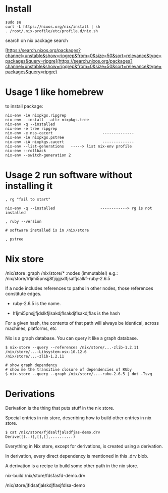# Install

```
sudo su
curl -L https://nixos.org/nix/install | sh
. /root/.nix-profile/etc/profile.d/nix.sh
```

search on nix package search 

[https://search.nixos.org/packages?channel=unstable&show=ripgrep&from=0&size=50&sort=relevance&type=packages&query=ripgre](https://search.nixos.org/packages?channel=unstable&show=ripgrep&from=0&size=50&sort=relevance&type=packages&query=ripgre)


# Usage 1 like homebrew
to install package: 

```
nix-env -iA nixpkgs.ripgrep
nix-env --install --attr nixpkgs.tree
nix-env -q --installed
nix-env -e tree ripgrep
nix-env -e nss-cacert                      --------------
nix-env -iA nixpkgs.pstree
nix-env -iA nixpkgs.cacert                 --------------
nix-env --list-generations   -----> list nix-env profile
nix-env --rollback
nix-env --switch-generation 2
```

# Usage 2 run software without installing it

```
, rg "fail to start"

nix-env -q --installed                    ------------> rg is not installed

, ruby --version

# software installed is in /nix/store

, pstree
```



# Nix store

/nix/store :graph
/nix/store/* :nodes (immutable!)
e.g.: /nix/store/h1jmi5pnsjj8fjijgjsdfjsalfjsalkf-ruby-2.6.5

If a node includes references to paths in other nodes, those references constitute edges. 

* ruby-2.6.5 is the name. 

* h1jmi5pnsjjfjdslkfjlsakdjflsakdjflsakdjflas is the hash

For a given hash, the contents of that path will always be identical, across machines, platforms, etc

Nix is a graph database.  You can query it like a graph database. 

```
$ nix-store --query --references /nix/store/...-zlib-1.2.11
/nix/store/...-Libsystem-osx-10.12.6
/nix/store/...-zlib-1.2.11
```

```
# show graph dependency
# show me the transitive closure of dependencies of RUby
$ nix-store --query --graph /nix/store/...-rubu-2.6.5 | dot -Tsvg 
```


# Derivations

Derivation is the thing that puts stuff in the nix store. 

Special entries in nix store, describing how to build other entries in nix store. 

```
$ cat /nix/store/fjdsalfjalsdfjas-demo.drv
Derive([(..)],[],[],..........)
```

Everything in Nix store, except for derivations, is created using a derivation. 

In derivation, every direct dependency is mentioned in this .drv blob. 

A derivation is a recipe to build some other path in the nix store. 

nix-build /nix/store/fdsfasfd-demo.drv

/nix/store/jfldsafjalskdjflasjfdlsa-demo






